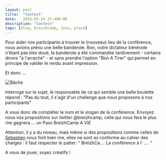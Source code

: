```yaml
---
layout: post
title:  "Contest"
date:   2016-03-24 23:400:00
description: "Contest"
tags: [blog, breizhcamp, jeux, place]
---
```


Pour aider nos participants à trouver le (nouveau) lieu de la conférence, nous avions prévu une belle banderole. 
Bon, notre dictateur bénévole n'étant pas très doué, la banderole a été commandée tardivement - certains dirons "à l'arrache" - 
et sans prendre l'option "Bon A Tirer" qui permet en principe de valider le rendu avant impression.

Et donc ...

![Bâche](https://pbs.twimg.com/media/CeWCp0HWAAA7ahC.jpg:large)

Interrogé sur le sujet, le responsable de ce qui semble une belle boulette répond :
"Pas du tout, il s'agit d'un challenge que nous proposons à nos participants"

A vous donc de compléter le nom et le slogan de la conférence. Envoyez nous vos propositions sur twitter @breizhcamp, celle qui nous fera 
le plus rire gagnera ... un Pass BreizhCamp *A VIE*

Attention, il y a du niveau, mais même si des propositions comme celles de [Sebastien](http://blog.blaisot.org/breizhcmp-2016.html) nous 
font bien rire, elles ne sont as conforme au cahier des charges : il faut respecter le patter:
"
BreizhCa....
La conférence à l' ....
"

A vous de jouer, soyez créatifs !

